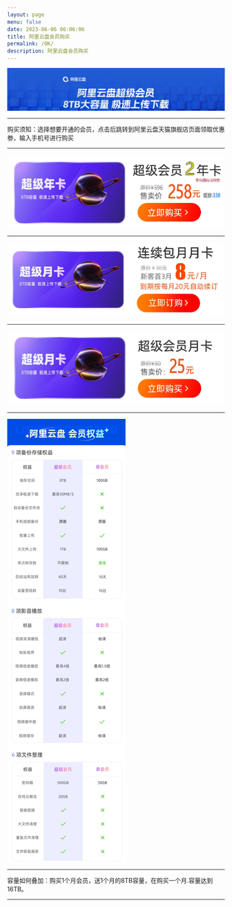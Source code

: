 ```yaml
---
layout: page
menu: false
date: 2023-06-06 06:06:06
title: 阿里云盘会员购买
permalink: /OK/
description: 阿里云盘会员购买
---
```


<img src="/assets/img/ok/top.webp" alt="阿里云盘会员直充" >

---

购买须知：选择想要开通的会员，点击后跳转到阿里云盘天猫旗舰店页面领取优惠劵，输入手机号进行购买

---

<a href="https://uland.taobao.com/coupon/edetail?e=PXBG94QvnialhHvvyUNXZfh8CuWt5YH5OVuOuRD5gLJMmdsrkidbOWBzzpT26idJh8iXsI2gzhz%2FbftJuewd9ZZRSXkVKslE2hHNx1zzgrK6fzF0wKGPVw4WjeBGZqQFz9%2BBiv4XoRcUcLJJYP0Uq5lvDADUDTeHRiuxU0i9W%2BtjA4Pbdc6dEXsK1eK%2BmoM1PFIZ8R1tl3RxAW23%2Fjk21Bys3sPrR9YQcxWHXcLM471%2BUgIXj2RdLc5KxSKWkOYD5fBbjt5%2FxWIjPB6wO%2BEqydor8TYink5sdDLSCREV95Us0wauqPtwZm88%2B5%2B6ayxSF2QonSHFOtOSPsM2CWJNcOW4BgFGCWxt&traceId=213d8c9016961495837152672ec21e&union_lens=lensId%3APUB%401696149584%400be085cd_0b0e_18aea64ba49_9709%4001%40eyJmbG9vcklkIjo2MTQyOSwiic3BtQiiI6Il9wb3J0YWxfdjJfcGFnZXNfcHJvbW9fZ29vZHNfZGV0YWlsX2h0bSJ9" target="_blank"><img src="/assets/img/OK/2nian.png" alt="2年会员"></a>

---

<a href="https://s.click.taobao.com/BWFhu8u" target="_blank"><img src="/assets/img/OK/lianxu1yue.png" alt="连续包月"></a>

---

<a href="https://s.click.taobao.com/iJVgu8u" target="_blank"><img src="/assets/img/OK/1yue.png" alt="1月会员"></a>

<!--
---

<a href="https://s.click.taobao.com/HuYrT8u" target="_blank"><img src="/assets/img/OK/1nian.png" alt="1年会员"></a>

---

<a href="https://s.click.taobao.com/eY0hu8u" target="_blank"><img src="/assets/img/OK/3nian.png" alt="3年会员"></a>

-->
---

<img src="/assets/img/OK/dibu.webp" alt="会员权益">

---

容量如何叠加：购买1个月会员，送1个月的8TB容量，在购买一个月.容量达到16TB。

---